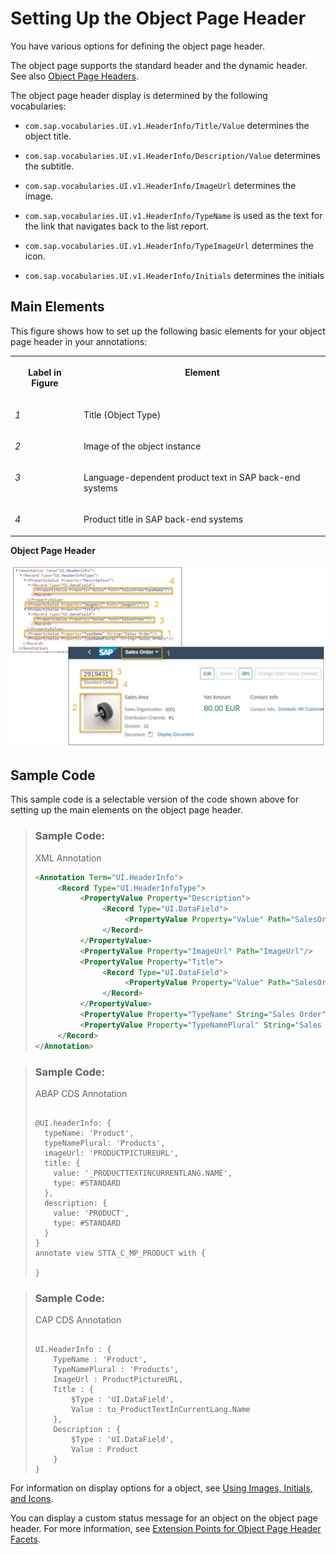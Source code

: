 <!-- loiocce93e6f067a4133a8430c4f5d7b8fc7 -->

# Setting Up the Object Page Header

You have various options for defining the object page header.

The object page supports the standard header and the dynamic header. See also [Object Page Headers](../10_More_About_Controls/object-page-headers-d2ef009.md).

The object page header display is determined by the following vocabularies:

-   `com.sap.vocabularies.UI.v1.HeaderInfo/Title/Value` determines the object title.

-   `com.sap.vocabularies.UI.v1.HeaderInfo/Description/Value` determines the subtitle.

-   `com.sap.vocabularies.UI.v1.HeaderInfo/ImageUrl` determines the image.

-   `com.sap.vocabularies.UI.v1.HeaderInfo/TypeName` is used as the text for the link that navigates back to the list report.

-   `com.sap.vocabularies.UI.v1.HeaderInfo/TypeImageUrl` determines the icon.

-   `com.sap.vocabularies.UI.v1.HeaderInfo/Initials` determines the initials




## Main Elements

This figure shows how to set up the following basic elements for your object page header in your annotations:


<table>
<tr>
<th valign="top">

Label in Figure

</th>
<th valign="top">

Element

</th>
</tr>
<tr>
<td valign="top">

*1*

</td>
<td valign="top">

Title \(Object Type\)

</td>
</tr>
<tr>
<td valign="top">

*2* 

</td>
<td valign="top">

Image of the object instance

</td>
</tr>
<tr>
<td valign="top">

*3*

</td>
<td valign="top">

Language-dependent product text in SAP back-end systems

</td>
</tr>
<tr>
<td valign="top">

*4*

</td>
<td valign="top">

Product title in SAP back-end systems

</td>
</tr>
</table>

  
  
**Object Page Header**

![](images/Object_Page_Header_Main_Elements_698018b.png "Object Page Header")



## Sample Code

This sample code is a selectable version of the code shown above for setting up the main elements on the object page header.

> ### Sample Code:  
> XML Annotation
> 
> ```xml
> <Annotation Term="UI.HeaderInfo">
>      <Record Type="UI.HeaderInfoType">
>           <PropertyValue Property="Description">
>                <Record Type="UI.DataField">
>                     <PropertyValue Property="Value" Path="SalesOrderTypeName"/>
>                </Record>
>           </PropertyValue>
>           <PropertyValue Property="ImageUrl" Path="ImageUrl"/>
>           <PropertyValue Property="Title">
>                <Record Type="UI.DataField">
>                     <PropertyValue Property="Value" Path="SalesOrder"/>
>                </Record>
>           </PropertyValue>
>           <PropertyValue Property="TypeName" String="Sales Order"/>
>           <PropertyValue Property="TypeNamePlural" String="Sales Orders"/>
>      </Record>
> </Annotation>
> ```

> ### Sample Code:  
> ABAP CDS Annotation
> 
> ```
> 
> @UI.headerInfo: {
>   typeName: 'Product',
>   typeNamePlural: 'Products',
>   imageUrl: 'PRODUCTPICTUREURL',
>   title: {
>     value: '_PRODUCTTEXTINCURRENTLANG.NAME',
>     type: #STANDARD
>   },
>   description: {
>     value: 'PRODUCT',
>     type: #STANDARD
>   }
> }
> annotate view STTA_C_MP_PRODUCT with {
> 
> }
> ```

> ### Sample Code:  
> CAP CDS Annotation
> 
> ```
> 
> UI.HeaderInfo : {
>     TypeName : 'Product',
>     TypeNamePlural : 'Products',
>     ImageUrl : ProductPictureURL,
>     Title : {
>         $Type : 'UI.DataField',
>         Value : to_ProductTextInCurrentLang.Name
>     },
>     Description : {
>         $Type : 'UI.DataField',
>         Value : Product
>     }
> }
> 
> ```



For information on display options for a object, see [Using Images, Initials, and Icons](using-images-initials-and-icons-5760b63.md).

You can display a custom status message for an object on the object page header. For more information, see [Extension Points for Object Page Header Facets](extension-points-for-object-page-header-facets-61cf0ee.md).

